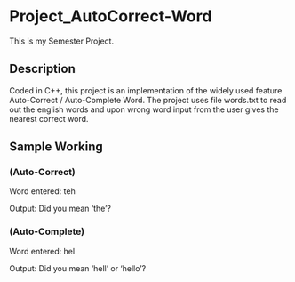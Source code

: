 # Project_AutoCorrect-Word

This is my Semester Project. 

## Description
Coded in C++, this project is an implementation of the widely used feature Auto-Correct / Auto-Complete Word. The project uses file words.txt to read out the english words and upon wrong word input from the user gives the nearest correct word. 

## Sample Working
### (Auto-Correct)
Word entered: teh

Output:  Did you mean ‘the’?

### (Auto-Complete)
Word entered: hel

Output: Did you mean ‘hell’ or ‘hello’?
